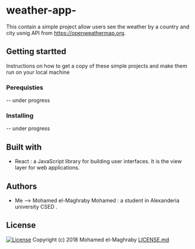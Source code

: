 # weather-app-
This contain a simple project allow users see the weather by a country and city usnig API from https://openweathermap.org.
## Getting startted
Instructions on how to get a copy of these simple projects and make them run on your local machine
### Perequisties
-- under progress
### Installing
-- under progress
## Built with
- React   : a JavaScript library for building user interfaces. It is the view layer for web applications.
## Authors
- Me --> Mohamed el-Maghraby Mohamed : a student in Alexanderia university CSED .
## License 
[![License](http://img.shields.io/:license-mit-blue.svg?style=flat-square)](http://badges.mit-license.org)
Copyright (c) 2018 Mohamed el-Maghraby
[LICENSE.md](https://github.com/Magho/Score-keeper-app/blob/master/LICENSE)

